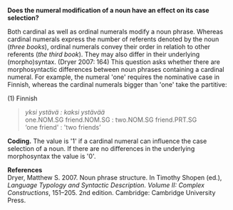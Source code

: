 **Does the numeral modification of a noun have an effect on its case selection?** 

Both cardinal as well as ordinal numerals modify a noun phrase. Whereas cardinal numerals express the number of referents denoted by the noun (*three books*), ordinal numerals convey their order in relatioh to other referents (*the third book*). They may also differ in their underlying (morpho)syntax. (Dryer 2007: 164) This question asks whether there are morphosyntactic differences between noun phrases containing a cardinal numeral. For example, the numeral 'one' requires the nominative case in Finnish, whereas the cardinal numerals bigger than 'one' take the partitive:

(1) Finnish<br/>
>*yksi ystävä :  kaksi ystävää*<br/> 
>one.NOM.SG friend.NOM.SG :  two.NOM.SG friend.PRT.SG<br/>
>‘one friend' : 'two friends’

**Coding.** The value is '1' if a cardinal numeral can influence the case selection of a noun. If there are no differences in the underlying morphosyntax the value is '0'.

**References**<br/>
Dryer, Matthew S. 2007. Noun phrase structure. In Timothy Shopen (ed.), *Language Typology and Syntactic Description. Volume II: Complex Constructions*, 151–205. 2nd edition. Cambridge: Cambridge University Press.

